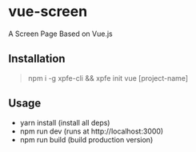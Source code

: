 # vue-screen
A Screen Page Based on Vue.js

## Installation

> npm i -g xpfe-cli && xpfe init vue [project-name]

## Usage

- yarn install (install all deps)
- npm run dev (runs at http://localhost:3000)
- npm run build (build production version)
